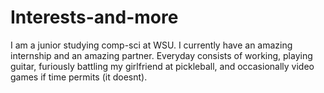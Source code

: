 # Interests-and-more
I am a junior studying comp-sci at WSU. I currently have an amazing internship and an amazing partner. Everyday consists of working, playing guitar, furiously battling my girlfriend at pickleball, and occasionally video games if time permits (it doesnt).
